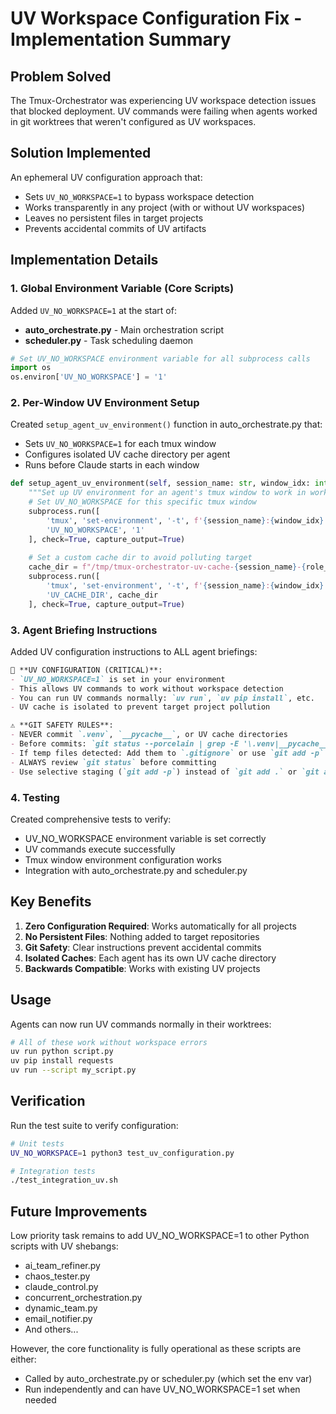 # UV Workspace Configuration Fix - Implementation Summary

## Problem Solved
The Tmux-Orchestrator was experiencing UV workspace detection issues that blocked deployment. UV commands were failing when agents worked in git worktrees that weren't configured as UV workspaces.

## Solution Implemented
An ephemeral UV configuration approach that:
- Sets `UV_NO_WORKSPACE=1` to bypass workspace detection
- Works transparently in any project (with or without UV workspaces)
- Leaves no persistent files in target projects
- Prevents accidental commits of UV artifacts

## Implementation Details

### 1. Global Environment Variable (Core Scripts)
Added `UV_NO_WORKSPACE=1` at the start of:
- **auto_orchestrate.py** - Main orchestration script
- **scheduler.py** - Task scheduling daemon

```python
# Set UV_NO_WORKSPACE environment variable for all subprocess calls
import os
os.environ['UV_NO_WORKSPACE'] = '1'
```

### 2. Per-Window UV Environment Setup
Created `setup_agent_uv_environment()` function in auto_orchestrate.py that:
- Sets `UV_NO_WORKSPACE=1` for each tmux window
- Configures isolated UV cache directory per agent
- Runs before Claude starts in each window

```python
def setup_agent_uv_environment(self, session_name: str, window_idx: int, role_key: str):
    """Set up UV environment for an agent's tmux window to work in worktrees"""
    # Set UV_NO_WORKSPACE for this specific tmux window
    subprocess.run([
        'tmux', 'set-environment', '-t', f'{session_name}:{window_idx}', 
        'UV_NO_WORKSPACE', '1'
    ], check=True, capture_output=True)
    
    # Set a custom cache dir to avoid polluting target
    cache_dir = f"/tmp/tmux-orchestrator-uv-cache-{session_name}-{role_key}"
    subprocess.run([
        'tmux', 'set-environment', '-t', f'{session_name}:{window_idx}',
        'UV_CACHE_DIR', cache_dir
    ], check=True, capture_output=True)
```

### 3. Agent Briefing Instructions
Added UV configuration instructions to ALL agent briefings:

```markdown
🔧 **UV CONFIGURATION (CRITICAL)**:
- `UV_NO_WORKSPACE=1` is set in your environment
- This allows UV commands to work without workspace detection
- You can run UV commands normally: `uv run`, `uv pip install`, etc.
- UV cache is isolated to prevent target project pollution

⚠️ **GIT SAFETY RULES**:
- NEVER commit `.venv`, `__pycache__`, or UV cache directories
- Before commits: `git status --porcelain | grep -E '\.venv|__pycache__|uv-cache'`
- If temp files detected: Add them to `.gitignore` or use `git add -p`
- ALWAYS review `git status` before committing
- Use selective staging (`git add -p`) instead of `git add .` or `git add -A`
```

### 4. Testing
Created comprehensive tests to verify:
- UV_NO_WORKSPACE environment variable is set correctly
- UV commands execute successfully
- Tmux window environment configuration works
- Integration with auto_orchestrate.py and scheduler.py

## Key Benefits

1. **Zero Configuration Required**: Works automatically for all projects
2. **No Persistent Files**: Nothing added to target repositories
3. **Git Safety**: Clear instructions prevent accidental commits
4. **Isolated Caches**: Each agent has its own UV cache directory
5. **Backwards Compatible**: Works with existing UV projects

## Usage

Agents can now run UV commands normally in their worktrees:
```bash
# All of these work without workspace errors
uv run python script.py
uv pip install requests
uv run --script my_script.py
```

## Verification

Run the test suite to verify configuration:
```bash
# Unit tests
UV_NO_WORKSPACE=1 python3 test_uv_configuration.py

# Integration tests
./test_integration_uv.sh
```

## Future Improvements

Low priority task remains to add UV_NO_WORKSPACE=1 to other Python scripts with UV shebangs:
- ai_team_refiner.py
- chaos_tester.py
- claude_control.py
- concurrent_orchestration.py
- dynamic_team.py
- email_notifier.py
- And others...

However, the core functionality is fully operational as these scripts are either:
- Called by auto_orchestrate.py or scheduler.py (which set the env var)
- Run independently and can have UV_NO_WORKSPACE=1 set when needed